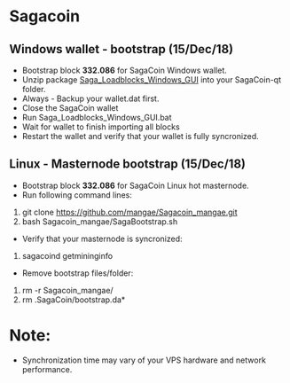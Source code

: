 # Sagacoin
## Windows wallet - bootstrap (15/Dec/18)
- Bootstrap block **332.086** for SagaCoin Windows wallet.
- Unzip package [Saga_Loadblocks_Windows_GUI](https://drive.google.com/file/d/1kx3aRanh6TISYV7XY4MBEQr4HPb2zjpg/view?usp=sharing) into your SagaCoin-qt folder.
- Always - Backup your wallet.dat first.
- Close the SagaCoin wallet
- Run Saga_Loadblocks_Windows_GUI.bat
- Wait for wallet to finish importing all blocks
- Restart the wallet and verify that your wallet is fully syncronized.

## Linux - Masternode bootstrap (15/Dec/18)
- Bootstrap block **332.086** for SagaCoin Linux hot masternode.
- Run following command lines:
1. git clone https://github.com/mangae/Sagacoin_mangae.git
2. bash Sagacoin_mangae/SagaBootstrap.sh
- Verify that your masternode is syncronized:
1. sagacoind getmininginfo
- Remove bootstrap files/folder:
1. rm -r Sagacoin_mangae/
2. rm .SagaCoin/bootstrap.da*

# Note:
- Synchronization time may vary of your VPS hardware and network performance.

